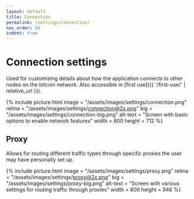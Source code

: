 ```yaml
---
layout: default
title: Connection
permalink: /settings/connection/
nav_order: 56
indent: true
---
```


# Connection settings

Used for customizing details about how the application connects to other nodes on the bitcoin network. Also accessible in [first use]({{ '/first-use/' | relative_url }}).

{% include picture.html
	image = "/assets/images/settings/connection.png"
	retina = "/assets/images/settings/connection@2x.png"
	big = "/assets/images/settings/connection-big.png"
	alt-text = "Screen with basic options to enable network features"
	width = 800
	height = 712
%}

## Proxy

Allows for routing different traffic types through specific proxies the user may have personally set up. 

{% include picture.html
	image = "/assets/images/settings/proxy.png"
	retina = "/assets/images/settings/proxy@2x.png"
	big = "/assets/images/settings/proxy-big.png"
	alt-text = "Screen with various settings for routing traffic through proxies"
	width = 800
	height = 946
%}


